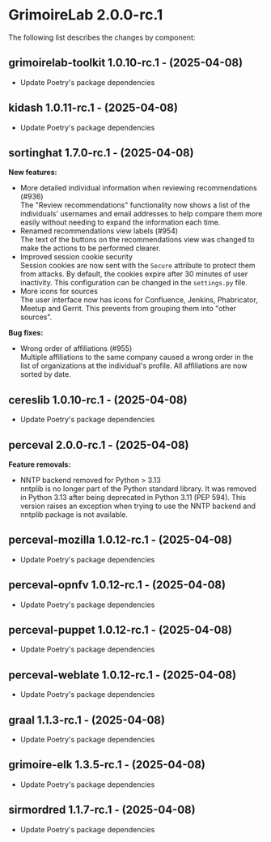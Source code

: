 # GrimoireLab 2.0.0-rc.1
The following list describes the changes by component:

  ## grimoirelab-toolkit 1.0.10-rc.1 - (2025-04-08)
  
  * Update Poetry's package dependencies
  ## kidash 1.0.11-rc.1 - (2025-04-08)
  
  * Update Poetry's package dependencies
## sortinghat 1.7.0-rc.1 - (2025-04-08)

**New features:**

 * More detailed individual information  when reviewing recommendations (#936)\
   The "Review recommendations" functionality now shows a list of the
   individuals' usernames and email addresses to help compare them more
   easily without needing to expand the information each time.
 * Renamed recommendations view labels (#954)\
   The text of the buttons on the recommendations view was changed to
   make the actions to be performed clearer.
 * Improved session cookie security\
   Session cookies are now sent with the `Secure` attribute to protect
   them from attacks. By default, the cookies expire after 30 minutes of
   user inactivity. This configuration can be changed in the
   `settings.py` file.
 * More icons for sources\
   The user interface now has icons for Confluence, Jenkins, Phabricator,
   Meetup and Gerrit. This prevents from grouping them into "other
   sources".

**Bug fixes:**

 * Wrong order of affiliations (#955)\
   Multiple affiliations to the same company caused a wrong order in the
   list of organizations at the individual's profile. All affiliations
   are now sorted by date.

  ## cereslib 1.0.10-rc.1 - (2025-04-08)
  
  * Update Poetry's package dependencies

## perceval 2.0.0-rc.1 - (2025-04-08)

**Feature removals:**

 * NNTP backend removed for Python > 3.13\
   nntplib is no longer part of the Python standard library. It was
   removed in Python 3.13 after being deprecated in Python 3.11 (PEP
   594). This version raises an exception when trying to use the NNTP
   backend and nntplib package is not available.

  ## perceval-mozilla 1.0.12-rc.1 - (2025-04-08)
  
  * Update Poetry's package dependencies
  ## perceval-opnfv 1.0.12-rc.1 - (2025-04-08)
  
  * Update Poetry's package dependencies
  ## perceval-puppet 1.0.12-rc.1 - (2025-04-08)
  
  * Update Poetry's package dependencies
  ## perceval-weblate 1.0.12-rc.1 - (2025-04-08)
  
  * Update Poetry's package dependencies
  ## graal 1.1.3-rc.1 - (2025-04-08)
  
  * Update Poetry's package dependencies
  ## grimoire-elk 1.3.5-rc.1 - (2025-04-08)
  
  * Update Poetry's package dependencies
  ## sirmordred 1.1.7-rc.1 - (2025-04-08)
  
  * Update Poetry's package dependencies
